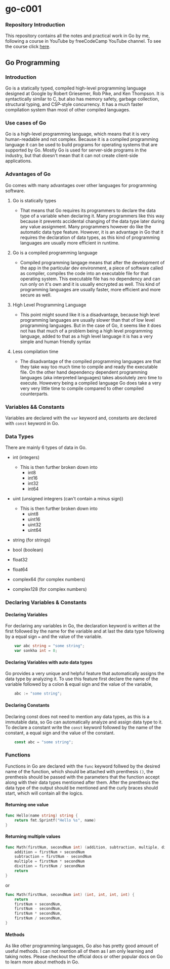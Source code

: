 # go-c001
### Repository Introduction
This repository contains all the notes and practical work in Go by me, following a course in YouTube by freeCodeCamp YouTube channel. To see the course click [here](https://www.youtube.com/watch?v=un6ZyFkqFKo).

## Go Programming
### Introduction
Go is a statically typed, compiled high-level programming language designed at Google by Robert Griesemer, Rob Pike, and Ken Thompson. It is syntactically similar to C, but also has memory safety, garbage collection, structural typing, and CSP-style concurrency. It has a much faster compilation system than most of other compiled languages.

### Use cases of Go
Go is a high-level programming language, which means that it is very human-readable and not complex. Because it is a compiled programming language it can be used to build programs for operating systems that are supported by Go. Mostly Go is used for server-side programs in the industry, but that doesn't mean that it can not create client-side applications.

### Advantages of Go
Go comes with many advantages over other languages for programming software.

1. Go is statically types
    
    - That means that Go requires its programmers to declare the data type of a variable when declaring it. Many programmers like this way because it prevents accidental changing of the data type later during any value assignment. Many programmers however do like the automatic data type feature. However, it is an advantage in Go that it requires the declaration of data types, as this kind of programming languages are usually more efficient in runtime.

1. Go is a compiled programming language

    - Compiled programming langage means that after the development of the app in the particular dev environment, a piece of software called as compiler, compiles the code into an executable file for that operating system. This executable file has no dependency and can run only on it's own and it is usually encrypted as well. This kind of programming languages are usually faster, more efficient and more secure as well.

1. High Level Programming Language

    - This point might sound like it is a disadvantage, because high level programming languages are usually slower than that of low level programming languages. But in the case of Go, it seems like it does not has that much of a problem being a high level programming language, added to that as a high level language it is has a very simple and human friendly syntax

1. Less compilation time

    - The disadvantage of the compiled programming languages are that they take way too much time to compile and ready the executable file. On the other hand dependency dependent programming languages (aka interpreted languages) takes absolutely zero time to execute. Howevery being a compiled language Go does take a very very very little time to compile compared to other compiled counterparts.


### Variables && Constants

Variables are declared with the `var` keyword and, constants are declared with `const` keyword in Go.

### Data Types
There are mainly 6 types of data in Go.
- int (integers)
    - This is then further broken down into
        - int8
        - int16
        - int32
        - int64
- uint (unsigned integrers (can't contain a minus sign))
    - This is then further broken down into
        - uint8
        - uint16
        - uint32
        - uint64

- string (for strings)
- bool (boolean)
- float32
- float64
- complex64 (for complex numbers)
- complex128 (for complex numbers)

### Declaring Variables & Constants
#### Declaring Variables
For declaring any variables in Go, the declaration keyword is written at the first followed by the name for the variable and at last the data type following by a equal sign `=` and the value of the variable.

```go
    var abc string = "some string";
    var sonkha int = 8;
```

#### Declaring Variables with auto data types
Go provides a very unique and helpful feature that automatically assigns the data type by analyzing it. To use this feature first declare the name of the variable followed by a colon & equal sign and the value of the variable,

```go
    abc := "some string";
```

#### Declaring Constants
Declaring const does not need to mention any data types, as this is a immutable data, so Go can automatically analyze and assign data type to it. To declare a constant write the `const` keyword followed by the name of the constant, a equal sign and the value of the constant.

```go
    const abc = "some string";
```

### Functions
Functions in Go are declared with the `func` keyword follwed by the desired name of the function, which should be attached with prenthesis `()`, the prenthesis should be passed with the parameters that the function accept along with their data types mentioned after them. After the prenthesis the data type of the output should be mentioned and the curly braces should start, which will contain all the logics.
#### Returning one value

```go
func Hello(name string) string {
    return fmt.Sprintf("Hello %s", name)
}
```

#### Returning multiple values
```go
func Math(firstNum, secondNum int) (addition, subtraction, multiple, divition int) {
    addition = firstNum + secondNum
    subtraction = firstNum - secondNum
    multiple = firstNum * secondNum
    divition = firstNum / secondNum
    return
}
```
or
```go
func Math(firstNum, secondNum int) (int, int, int, int) {
    return
    firstNum + secondNum,
    firstNum - secondNum,
    firstNum * secondNum,
    firstNum / secondNum,
}
```

#### Methods
As like other programming languages, Go also has pretty good amount of useful methods. I can not mention all of them as I am only learning and taking notes. Please checkout the official docs or other popular docs on Go to learn more about methods in Go.